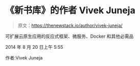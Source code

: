 # 《新书库》的作者 Vivek Juneja

> 原文：<https://thenewstack.io/author/vivek-juneja/>

可扩展云原生应用的反应式框架、微服务、Docker 和其他必需品

2014 年 8 月 20 日上午 5:55

作者:Vivek Juneja